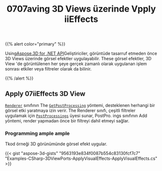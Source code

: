 ﻿---
title: 0707aving 3D Views üzerinde Vpply iiEffects
type: docs
weight: 10
url: /tr/net/apply-visual-effects-on-saving-3d-views/
description: 07sing Aspose.3D for .NET API, geliştiriciler görüntüde tasarruf etmeden önce 3D Views üzerinde görsel efektler uygulayabilir. These görsel efektler, 076. 481 View 'de görüntülenen her şeye gerçek zamanlı olarak uygulanan işlem sonrası etkiler veya filtreler olarak da bilinir.
---
{{% alert color="primary" %}}

Using[Aspose.3D for .NET API](https://products.aspose.com/3d/net/)Geliştiriciler, görüntüde tasarruf etmeden önce 3D Views üzerinde görsel efektler uygulayabilir. These görsel efektler, 3D View 'de görüntülenen her şeye gerçek zamanlı olarak uygulanan işlem sonrası etkiler veya filtreler olarak da bilinir.

{{% /alert %}}
## **Apply 07iiEffects 3D View**
[`Renderer`](https://reference.aspose.com/3d/net/aspose.threed.render/renderer) sınıfının The [`GetPostProcessing`](https://reference.aspose.com/3d/net/aspose.threed.render/renderer/methods/getpostprocessing) yöntemi, desteklenen herhangi bir görsel etki yaratmaya izin verir. The Renderer sınıfı, çeşitli filtreler uygulamak için [`PostProcessings`](https://reference.aspose.com/3d/net/aspose.threed.render/renderer/properties/postprocessings) üyesi sunar, PostPro. ings sınıfının Add yöntemi, render yapmadan önce bir filtreyi dahil etmeyi sağlar.
### **Programming ample ample**
Tkod örneği 3D görünümünde görsel efekt uygular.

{{< gist "aspose-3d-gists" "9563193e834f0087b554c83130fcf7c7" "Examples-CSharp-3DViewPorts-ApplyVisualEffects-ApplyVisualEffects.cs" >}}

